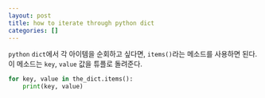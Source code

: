 ```yaml
---
layout: post
title: how to iterate through python dict
categories: []
---
```


`python` `dict`에서 각 아이템을 순회하고 싶다면, `items()`라는 메소드를 사용하면 된다. 이 메소드는 `key`, `value` 값을 튜플로 돌려준다.

```python
for key, value in the_dict.items():
	print(key, value)
```
